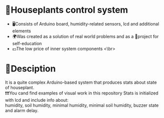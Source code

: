 # :seedling:Houseplants control system
- :desktop_computer:Consists of Arduino board, humidity-related sensors, lcd and additional elements
- :earth_africa:Was created as a solution of real world problems and as a :closed_book:project for self-education
- :dollar:The low price of inner system components
<\br>
# :page_facing_up:Desciption
It is a quite complex Arduino-based system that produces stats about state of houseplant.
</br>
:exclamation::exclamation::exclamation:You cand find examples of visual work in this repository
Stats is initialized with lcd and include info about: 
</br>
humidity, soil humidity, minimal humidity, minimal soil humidity, buzzer state and alarm delay.
